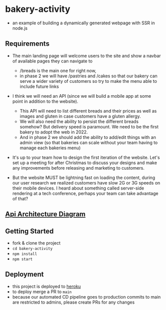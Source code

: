 # bakery-activity
- an example of building a dynamically generated webpage with SSR in node.js

## Requirements
- The main landing page will welcome users to the site and show a navbar of available pages they can navigate to
   - /breads is the main one for right now, 
   - in phase 2 we will have /pastries and /cakes so that our bakery can serve a wider variety of customers so try to make the menu able to include future links

- I think we will need an API (since we will build a mobile app at some point in addition to the website).
   - This API will need to list different breads and their prices as well as images and gluten in case customers have a gluten allergy. 
   - We will also need the ability to persist the different breads somehow? But delivery speed is paramount. We need to be the first bakery to adopt the web in 2022.
   - And in phase 2 we should add the ability to add/edit things with an admin view (so that bakeries can scale without your team having to manage each bakeries menu)

- It's up to your team how to design the first iteration of the website. Let's set up a meeting for after Christmas to discuss your designs and make any improvements before releasing and marketing to customers.

- But the website MUST be lightning fast on loading the content, during our user research we realized customers have slow 2G or 3G speeds on their mobile devices. 
I heard about something called server-side rendering at a tech conference, perhaps your team can take advantage of that?


## [Api Architecture Diagram](dev-docs/BreadHeadsApiArch.png)

## Getting Started
- fork & clone the project
- `cd bakery-activity`
- `npm install`
- `npm start`


## Deployment
- this project is deployed to [heroku ](https://tranquil-plateau-02323.herokuapp.com/)
- to deploy merge a PR to `main`
- because our automated CD pipeline goes to production commits to main are restricted to admins, please create PRs for any changes
